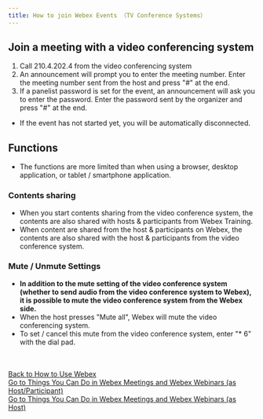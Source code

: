 ```yaml
---
title: How to join Webex Events （TV Conference Systems）
---
```


## Join a meeting with a video conferencing system

1. Call 210.4.202.4 from the video conferencing system
1. An announcement will prompt you to enter the meeting number. Enter the meeting number sent from the host and press "#" at the end.
1. If a panelist password is set for the event, an announcement will ask you to enter the password. Enter the password sent by the organizer and press "#" at the end.
* If the event has not started yet, you will be automatically disconnected.

## Functions

* The functions are more limited than when using a browser, desktop application, or tablet / smartphone application.

### Contents sharing

* When you start contents sharing from the video conference system, the contents are also shared with hosts & participants from Webex Training.
* When content are shared from the host & participants on Webex, the contents are also shared with the host & participants from the video conference system.

### Mute / Unmute Settings

* **In addition to the mute setting of the video conference system (whether to send audio from the video conference system to Webex), it is possible to mute the video conference system from the Webex side.**
* When the host presses  "Mute all", Webex will mute the video conferencing system.
* To set / cancel this mute from the video conference system, enter "* 6" with the dial pad.


<br>
<br>
<a href="index" target="_blank">Back to How to Use Webex</a>
<br>
<a href="do_webex" target="_blank">Go to Things You Can Do in Webex Meetings and Webex Webinars (as Host/Participant)</a>
<br>
<a href="do_webex_host" target="_blank">Go to Things You Can Do in Webex Meetings and Webex Webinars (as Host)</a>
